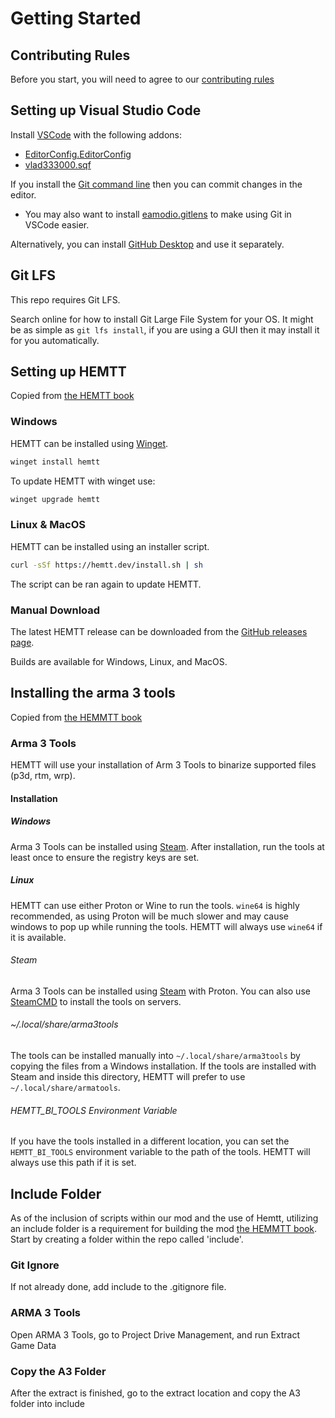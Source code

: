 # Getting Started

## Contributing Rules
Before you start, you will need to agree to our [contributing rules](../../.github/CONTRIBUTING.md)

## Setting up Visual Studio Code
Install [VSCode](https://code.visualstudio.com/) with the following addons:
- [EditorConfig.EditorConfig](https://marketplace.visualstudio.com/items?itemName=EditorConfig.EditorConfig)
- [vlad333000.sqf](https://marketplace.visualstudio.com/items?itemName=vlad333000.sqf)

If you install the [Git command line](https://git-scm.com/downloads) then you can commit changes in the editor.
- You may also want to install [eamodio.gitlens](https://marketplace.visualstudio.com/items?itemName=eamodio.gitlens) to make using Git in VSCode easier.

Alternatively, you can install [GitHub Desktop](https://desktop.github.com/) and use it separately.

## Git LFS
This repo requires Git LFS.

Search online for how to install Git Large File System for your OS. It might be as simple as `git lfs install`, if you are using a GUI then it may install it for you automatically.

## Setting up HEMTT
Copied from [the HEMTT book](https://hemtt.dev/installation/index.html)
### Windows

HEMTT can be installed using [Winget](https://github.com/microsoft/winget-cli).

```powershell
winget install hemtt
```

To update HEMTT with winget use:

```powershell
winget upgrade hemtt
```

### Linux & MacOS

HEMTT can be installed using an installer script.

```bash
curl -sSf https://hemtt.dev/install.sh | sh
```

The script can be ran again to update HEMTT.

### Manual Download

The latest HEMTT release can be downloaded from the [GitHub releases page](https://github.com/brettmayson/HEMTT/releases).

Builds are available for Windows, Linux, and MacOS.

## Installing the arma 3 tools
Copied from [the HEMMTT book](https://hemtt.dev/installation/arma3tools.html)
### Arma 3 Tools

HEMTT will use your installation of Arm 3 Tools to binarize supported files (p3d, rtm, wrp).

#### Installation

##### Windows

Arma 3 Tools can be installed using [Steam](https://store.steampowered.com/app/233800/Arma_3_Tools/). After installation, run the tools at least once to ensure the registry keys are set.

##### Linux

HEMTT can use either Proton or Wine to run the tools. `wine64` is highly recommended, as using Proton will be much slower and may cause windows to pop up while running the tools. HEMTT will always use `wine64` if it is available.

###### Steam

Arma 3 Tools can be installed using [Steam](https://store.steampowered.com/app/233800/Arma_3_Tools/) with Proton. You can also use [SteamCMD](https://developer.valvesoftware.com/wiki/SteamCMD) to install the tools on servers.

###### ~/.local/share/arma3tools

The tools can be installed manually into `~/.local/share/arma3tools` by copying the files from a Windows installation. If the tools are installed with Steam and inside this directory, HEMTT will prefer to use `~/.local/share/armatools`.

###### HEMTT_BI_TOOLS Environment Variable

If you have the tools installed in a different location, you can set the `HEMTT_BI_TOOLS` environment variable to the path of the tools. HEMTT will always use this path if it is set.

## Include Folder
As of the inclusion of scripts within our mod and the use of Hemtt, utilizing an include folder is a requirement for building the mod [the HEMMTT book](https://hemtt.dev/configuration/p-drive.html). Start by creating a folder within the repo called 'include'.

### Git Ignore
If not already done, add include to the .gitignore file.

### ARMA 3 Tools
Open ARMA 3 Tools, go to Project Drive Management, and run Extract Game Data

### Copy the A3 Folder
After the extract is finished, go to the extract location and copy the A3 folder into include

